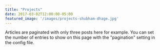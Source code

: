 ```yaml
---
title: "Projects"
date: 2017-03-02T12:00:00-05:00
featured_image: '/images/projects-shubham-dhage.jpg'
---
```

Articles are paginated with only three posts here for example. You can set the number of entries to show on this page with the "pagination" setting in the config file.
